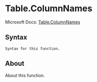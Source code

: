 ---
---

# Table.ColumnNames

Microsoft Docs: [Table.ColumnNames](https://docs.microsoft.com/en-us/powerquery-m/table-columnnames)

## Syntax

```
Syntax for this function.
```

## About

About this function.

